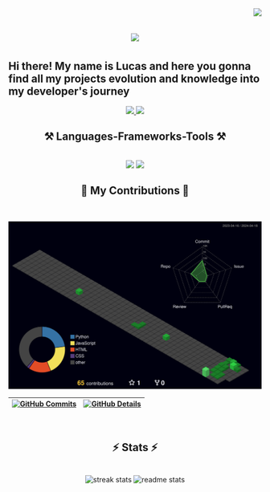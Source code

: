 <img align="right" src="https://visitor-badge.laobi.icu/badge?page_id=LucasCordeiro-dev.LucasCorediro-dev" />
<h1 align="center">
    <img src="https://readme-typing-svg.herokuapp.com/?font=Righteous&size=35&center=true&vCenter=true&width=500&height=70&duration=4000&lines=Hi+There!+👋;+I'm+Lucas+Cordeiro!;" />
</h1>

## Hi there! My name is Lucas and here you gonna find all my projects evolution and knowledge into my developer's journey

<div align="center"> 
 <a href="https://www.linkedin.com/in/lucascordeiroramos/" target="_blank">
    <img src="https://img.shields.io/badge/LinkedIn-0077B5?style=for-the-badge&logo=linkedin&logoColor=white" />
</a>
<a href="https://api.whatsapp.com/send?phone=5511971518404" target="_blank">
    <img src="https://img.shields.io/badge/WhatsApp-0077B5?style=for-the-badge&logo=whatsapp&logoColor=green"/>
</a>

</div>
<h2 align="center">⚒️ Languages-Frameworks-Tools ⚒️</h2>
<br/>
<div align="center">
    <img src="https://skillicons.dev/icons?i=react,bootstrap,html,css,vscode,visualstudio,github,git" />
    <img src="https://skillicons.dev/icons?i=javascript,mysql,c#" /><br>
</div>

<div align="center">
  <h2>📌 My Contributions 📌</h2>
  <br>
   
  ![Status](./profile-3d-contrib/profile-night-green.svg)
  
 | [![GitHub Commits](http://github-profile-summary-cards.vercel.app/api/cards/productive-time?username=LucasCordeiro-dev&theme=transparent&utcOffset=-3)](https://github.com/LucasCordeiro-dev/github-profile-summary-cards) | [![GitHub Details](http://github-profile-summary-cards.vercel.app/api/cards/profile-details?username=LucasCordeiro-dev&theme=transparent)](https://github.com/LucasCordeiro-dev/github-profile-summary-cards) |  
 | ----------- | ----------- |
  <br/>
</div>

</div>
 <h2 align="center">⚡ Stats ⚡</h2>
<br>
<div align=center>
  <img width=390 src="https://github-readme-streak-stats-salesp07.vercel.app/?user=LucasCordeiro-dev&count_private=true&theme=transparent&border_radius=10" alt="streak stats"/>
  <img width=390 src="https://github-readme-stats-salesp07.vercel.app/api?username=LucasCordeiro-dev&count_private=true&show_icons=true&theme=transparent&rank_icon=github&border_radius=10" alt="readme stats" />
  <br/>
</div>




